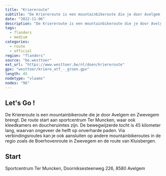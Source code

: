 ```yaml
---
title: "Kriereroute"
subtitle: "De Kriereroute is een mountainbikeroute die je door Avelgem en Zwevegem brengt"
date: "2022-11-06"
description: "De Kriereroute is een mountainbikeroute die je door Avelgem en Zwevegem brengt" 
tags:
  - flanders
  - medium
categories: 
  - route
  - official
region: "flanders"
source: "be.westtoer"
ext_url: "https://www.westtoer.be/nl/doen/kriereroute"
gpx: "westtoer/kriere_atf_-_groen.gpx"
length: 45
nodetype: "vlaams"
nodes: "96"
---
```


## Let's Go !

De Kriereroute is een mountainbikeroute die je door Avelgem en Zwevegem brengt. De route start aan sportcentrum Ter Muncken, waar ook kleedkamers en doucheruimtes zijn. De bewegwijzerde tocht is 45 kilometer lang, waarvan ongeveer de helft op onverharde paden. Via verbindingsroutes kan je ook aansluiten op andere mountainbikeroutes in de regio zoals de Boerhovenroute in Zwevegem en de route van Kluisbergen.

## Start 

Sportcentrum Ter Muncken, Doorniksesteenweg 226, 8580 Avelgem